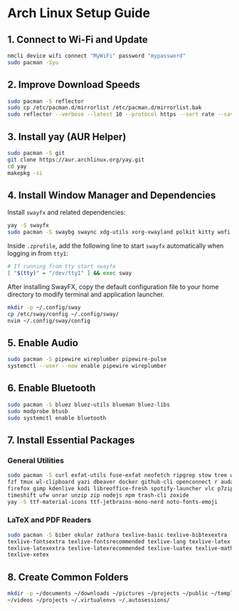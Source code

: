 # Arch Linux Setup Guide

## 1. Connect to Wi-Fi and Update

```bash
nmcli device wifi connect "MyWiFi" password "mypassword"
sudo pacman -Syu
```

## 2. Improve Download Speeds

```bash
sudo pacman -S reflector
sudo cp /etc/pacman.d/mirrorlist /etc/pacman.d/mirrorlist.bak
sudo reflector --verbose --latest 10 --protocol https --sort rate --save /etc/pacman.d/mirrorlist
```

## 3. Install yay (AUR Helper)

```bash
sudo pacman -S git
git clone https://aur.archlinux.org/yay.git
cd yay
makepkg -si
```

## 4. Install Window Manager and Dependencies

Install `swayfx` and related dependencies:

```bash
yay -S swayfx
sudo pacman -S swaybg swaync xdg-utils xorg-xwayland polkit kitty wofi waybar
```

Inside `.zprofile`, add the following line to start `swayfx` automatically when
logging in from `tty1`:

```bash
# If running from tty start swayfx
[ "$(tty)" = "/dev/tty1" ] && exec sway
```

After installing SwayFX, copy the default configuration file to your home
directory to modify terminal and application launcher.

```bash
mkdir -p ~/.config/sway
cp /etc/sway/config ~/.config/sway/
nvim ~/.config/sway/config
```

## 5. Enable Audio

```bash
sudo pacman -S pipewire wireplumber pipewire-pulse
systemctl --user --now enable pipewire wireplumber
```

## 6. Enable Bluetooth

```bash
sudo pacman -S bluez bluez-utils blueman bluez-libs
sudo modprobe btusb
sudo systemctl enable bluetooth
```

## 7. Install Essential Packages

### General Utilities

```bash
sudo pacman -S curl exfat-utils fuse-exfat neofetch ripgrep stow tree wget fd
fzf tmux wl-clipboard yazi dbeaver docker github-cli openconnect r audacity
firefox gimp kdenlive kodi libreoffice-fresh spotify-launcher vlc p7zip tar
timeshift ufw unrar unzip zip nodejs npm trash-cli zoxide
yay -S ttf-material-icons ttf-jetbrains-mono-nerd noto-fonts-emoji
```

### LaTeX and PDF Readers

```bash
sudo pacman -S biber okular zathura texlive-basic texlive-bibtexextra 
texlive-fontsextra texlive-fontsrecommended texlive-lang texlive-latex 
texlive-latexextra texlive-latexrecommended texlive-luatex texlive-mathscience 
texlive-xetex
```

## 8. Create Common Folders

```bash
mkdir -p ~/documents ~/downloads ~/pictures ~/projects ~/public ~/templates 
~/videos ~/projects ~/.virtualenvs ~/.autosessions/
